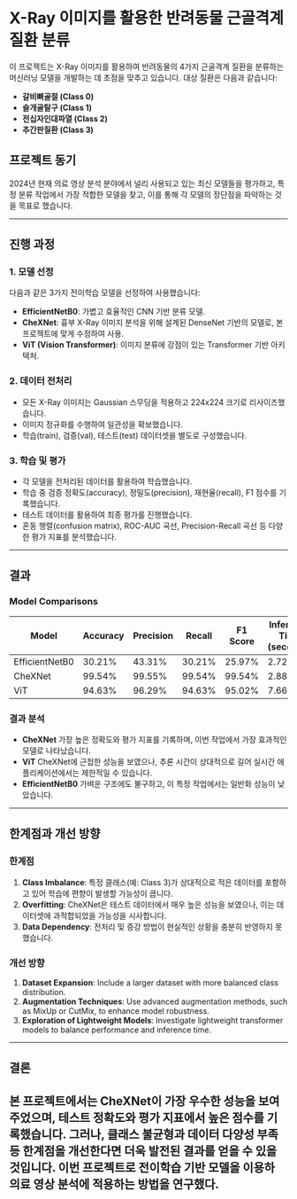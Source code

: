 # X-Ray 이미지를 활용한 반려동물 근골격계 질환 분류

이 프로젝트는 X-Ray 이미지를 활용하여 반려동물의 4가지 근골격계 질환을 분류하는 머신러닝 모델을 개발하는 데 초점을 맞추고 있습니다. 대상 질환은 다음과 같습니다:

- **갈비뼈골절 (Class 0)**
- **슬개골탈구 (Class 1)**
- **전십자인대파열 (Class 2)**
- **추간판질환 (Class 3)**

## 프로젝트 동기

2024년 현재 의료 영상 분석 분야에서 널리 사용되고 있는 최신 모델들을 평가하고, 
특정 분류 작업에서 가장 적합한 모델을 찾고, 이를 통해 각 모델의 장단점을 파악하는 것을 목표로 했습니다.

---

## 진행 과정

### 1. 모델 선정
다음과 같은 3가지 전이학습 모델을 선정하여 사용했습니다:
- **EfficientNetB0**: 가볍고 효율적인 CNN 기반 분류 모델.
- **CheXNet**: 흉부 X-Ray 이미지 분석을 위해 설계된 DenseNet 기반의 모델로, 본 프로젝트에 맞게 수정하여 사용.
- **ViT (Vision Transformer)**: 이미지 분류에 강점이 있는 Transformer 기반 아키텍처.

### 2. 데이터 전처리
- 모든 X-Ray 이미지는 Gaussian 스무딩을 적용하고 224x224 크기로 리사이즈했습니다.
- 이미지 정규화를 수행하여 일관성을 확보했습니다.
- 학습(train), 검증(val), 테스트(test) 데이터셋을 별도로 구성했습니다.

### 3. 학습 및 평가
- 각 모델을 전처리된 데이터를 활용하여 학습했습니다.
- 학습 중 검증 정확도(accuracy), 정밀도(precision), 재현율(recall), F1 점수를 기록했습니다.
- 테스트 데이터를 활용하여 최종 평가를 진행했습니다.
- 혼동 행렬(confusion matrix), ROC-AUC 곡선, Precision-Recall 곡선 등 다양한 평가 지표를 분석했습니다.

---

## 결과

### Model Comparisons
| Model           | Accuracy | Precision | Recall | F1 Score | Inference Time (seconds) |
|------------------|----------|-----------|--------|----------|--------------------------|
| EfficientNetB0  | 30.21%   | 43.31%    | 30.21% | 25.97%   | 2.72                     |
| CheXNet         | 99.54%   | 99.55%    | 99.54% | 99.54%   | 2.88                     |
| ViT             | 94.63%   | 96.29%    | 94.63% | 95.02%   | 7.66                     |

### 결과 분석
- **CheXNet** 가장 높은 정확도와 평가 지표를 기록하며, 이번 작업에서 가장 효과적인 모델로 나타났습니다.
- **ViT** CheXNet에 근접한 성능을 보였으나, 추론 시간이 상대적으로 길어 실시간 애플리케이션에서는 제한적일 수 있습니다.
- **EfficientNetB0** 가벼운 구조에도 불구하고, 이 특정 작업에서는 일반화 성능이 낮았습니다.

---


## 한계점과 개선 방향

### 한계점
1. **Class Imbalance**: 특정 클래스(예: Class 3)가 상대적으로 적은 데이터를 포함하고 있어 학습에 편향이 발생할 가능성이 큽니다.
2. **Overfitting**: CheXNet은 테스트 데이터에서 매우 높은 성능을 보였으나, 이는 데이터셋에 과적합되었을 가능성을 시사합니다.
3. **Data Dependency**: 전처리 및 증강 방법이 현실적인 상황을 충분히 반영하지 못했습니다.

### 개선 방향
1. **Dataset Expansion**: Include a larger dataset with more balanced class distribution.
2. **Augmentation Techniques**: Use advanced augmentation methods, such as MixUp or CutMix, to enhance model robustness.
3. **Exploration of Lightweight Models**: Investigate lightweight transformer models to balance performance and inference time.

---

## 결론

본 프로젝트에서는 CheXNet이 가장 우수한 성능을 보여주었으며, 테스트 정확도와 평가 지표에서 높은 점수를 기록했습니다. 
그러나, 클래스 불균형과 데이터 다양성 부족 등 한계점을 개선한다면 더욱 발전된 결과를 얻을 수 있을 것입니다. 
이번 프로젝트로 전이학습 기반 모델을 이용하 의료 영상 분석에 적용하는 방법을 연구했다.
---

